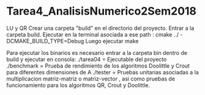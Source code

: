 # Tarea4_AnalisisNumerico2Sem2018
LU y QR
Crear una carpeta "build" en el directorio del proyecto.
Entrar a la carpeta build.
Ejecutar en la terminal asociada a ese path :
  cmake ../ -DCMAKE_BUILD_TYPE=Debug
Luego ejecutar make

Para ejecutar los binarios es necesario entrar a la carpeta bin dentro de build y ejecutar en consola:
  ./tarea04          = Ejecutable del proyecto
  ./benchmark        = Prueba de rendimiento de los algoritmos Doolittle y Crout para diferentes dimensiones de A
  ./tester           = Pruebas unitarias asociadas a la multiplicacion matriz-matriz o matriz-vector , asi como 
                        pruebas de funcionamiento para los algoritmos QR, Crout y Doolittle.
